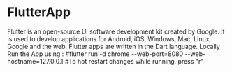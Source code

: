 # FlutterApp
Flutter is an open-source UI software development kit created by Google. It is used to develop applications for Android, iOS, Windows, Mac, Linux, Google  and the web.
Flutter apps are written in the Dart language.
Locally Run the App using :
#flutter run -d chrome --web-port=8080 --web-hostname=127.0.0.1 
#To hot restart changes while running, press "r"
